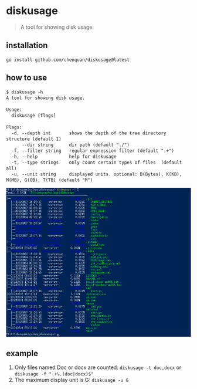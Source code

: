 # diskusage

> A tool for showing disk usage.

## installation

```shell
go install github.com/chenquan/diskusage@latest
```

## how to use

```
$ diskusage -h
A tool for showing disk usage.

Usage:
  diskusage [flags]

Flags:
  -d, --depth int       shows the depth of the tree directory structure (default 1)
      --dir string      dir path (default "./")
  -f, --filter string   regular expression filter (default ".+")
  -h, --help            help for diskusage
  -t, --type strings    only count certain types of files  (default all)
  -u, --unit string     displayed units. optional: B(Bytes), K(KB), M(MB), G(GB), T(TB) (default "M")
```

![](image/cmd.png)

## example
1. Only files named Doc or docx are counted: `diskusage -t doc,docx` or `diskusage -f ".+\.(doc|docx)$"`
2. The maximum display unit is G: `diskusage -u G`
